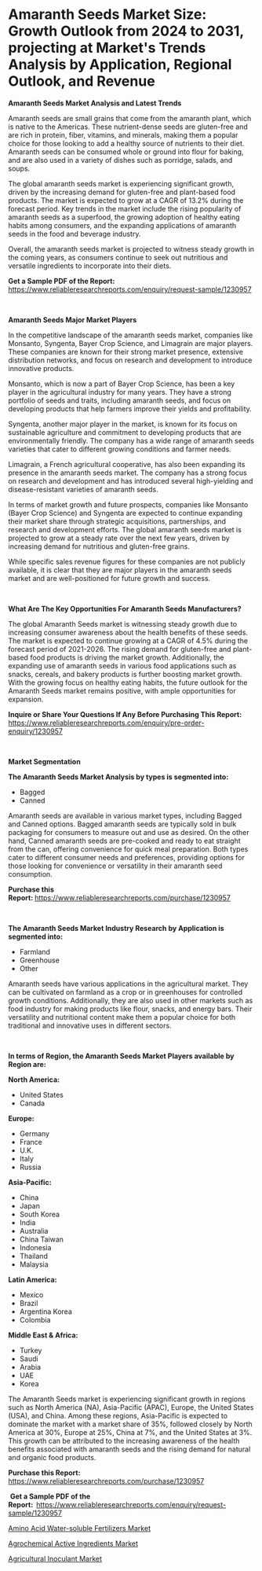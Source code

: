 <p><h1>Amaranth Seeds Market Size: Growth Outlook from 2024 to 2031, projecting at Market's Trends Analysis by Application, Regional Outlook, and Revenue</h1></p><p><strong>Amaranth Seeds Market Analysis and Latest Trends</strong></p>
<p><p>Amaranth seeds are small grains that come from the amaranth plant, which is native to the Americas. These nutrient-dense seeds are gluten-free and are rich in protein, fiber, vitamins, and minerals, making them a popular choice for those looking to add a healthy source of nutrients to their diet. Amaranth seeds can be consumed whole or ground into flour for baking, and are also used in a variety of dishes such as porridge, salads, and soups.</p><p>The global amaranth seeds market is experiencing significant growth, driven by the increasing demand for gluten-free and plant-based food products. The market is expected to grow at a CAGR of 13.2% during the forecast period. Key trends in the market include the rising popularity of amaranth seeds as a superfood, the growing adoption of healthy eating habits among consumers, and the expanding applications of amaranth seeds in the food and beverage industry.</p><p>Overall, the amaranth seeds market is projected to witness steady growth in the coming years, as consumers continue to seek out nutritious and versatile ingredients to incorporate into their diets.</p></p>
<p><strong>Get a Sample PDF of the Report:&nbsp;</strong> <a href="https://www.reliableresearchreports.com/enquiry/request-sample/1230957">https://www.reliableresearchreports.com/enquiry/request-sample/1230957</a></p>
<p>&nbsp;</p>
<p><strong>Amaranth Seeds Major Market Players</strong></p>
<p><p>In the competitive landscape of the amaranth seeds market, companies like Monsanto, Syngenta, Bayer Crop Science, and Limagrain are major players. These companies are known for their strong market presence, extensive distribution networks, and focus on research and development to introduce innovative products.</p><p>Monsanto, which is now a part of Bayer Crop Science, has been a key player in the agricultural industry for many years. They have a strong portfolio of seeds and traits, including amaranth seeds, and focus on developing products that help farmers improve their yields and profitability.</p><p>Syngenta, another major player in the market, is known for its focus on sustainable agriculture and commitment to developing products that are environmentally friendly. The company has a wide range of amaranth seeds varieties that cater to different growing conditions and farmer needs.</p><p>Limagrain, a French agricultural cooperative, has also been expanding its presence in the amaranth seeds market. The company has a strong focus on research and development and has introduced several high-yielding and disease-resistant varieties of amaranth seeds.</p><p>In terms of market growth and future prospects, companies like Monsanto (Bayer Crop Science) and Syngenta are expected to continue expanding their market share through strategic acquisitions, partnerships, and research and development efforts. The global amaranth seeds market is projected to grow at a steady rate over the next few years, driven by increasing demand for nutritious and gluten-free grains.</p><p>While specific sales revenue figures for these companies are not publicly available, it is clear that they are major players in the amaranth seeds market and are well-positioned for future growth and success.</p></p>
<p>&nbsp;</p>
<p><strong>What Are The Key Opportunities For Amaranth Seeds Manufacturers?</strong></p>
<p><p>The global Amaranth Seeds market is witnessing steady growth due to increasing consumer awareness about the health benefits of these seeds. The market is expected to continue growing at a CAGR of 4.5% during the forecast period of 2021-2026. The rising demand for gluten-free and plant-based food products is driving the market growth. Additionally, the expanding use of amaranth seeds in various food applications such as snacks, cereals, and bakery products is further boosting market growth. With the growing focus on healthy eating habits, the future outlook for the Amaranth Seeds market remains positive, with ample opportunities for expansion.</p></p>
<p><strong>Inquire or Share Your Questions If Any Before Purchasing This Report:</strong> <a href="https://www.reliableresearchreports.com/enquiry/pre-order-enquiry/1230957">https://www.reliableresearchreports.com/enquiry/pre-order-enquiry/1230957</a></p>
<p>&nbsp;</p>
<p><strong>Market Segmentation</strong></p>
<p><strong>The Amaranth Seeds Market Analysis by types is segmented into:</strong></p>
<p><ul><li>Bagged</li><li>Canned</li></ul></p>
<p><p>Amaranth seeds are available in various market types, including Bagged and Canned options. Bagged amaranth seeds are typically sold in bulk packaging for consumers to measure out and use as desired. On the other hand, Canned amaranth seeds are pre-cooked and ready to eat straight from the can, offering convenience for quick meal preparation. Both types cater to different consumer needs and preferences, providing options for those looking for convenience or versatility in their amaranth seed consumption.</p></p>
<p><strong>Purchase this Report:&nbsp;</strong><a href="https://www.reliableresearchreports.com/purchase/1230957">https://www.reliableresearchreports.com/purchase/1230957</a></p>
<p>&nbsp;</p>
<p><strong>The Amaranth Seeds Market Industry Research by Application is segmented into:</strong></p>
<p><ul><li>Farmland</li><li>Greenhouse</li><li>Other</li></ul></p>
<p><p>Amaranth seeds have various applications in the agricultural market. They can be cultivated on farmland as a crop or in greenhouses for controlled growth conditions. Additionally, they are also used in other markets such as food industry for making products like flour, snacks, and energy bars. Their versatility and nutritional content make them a popular choice for both traditional and innovative uses in different sectors.</p></p>
<p>&nbsp;</p>
<p><strong>In terms of Region, the Amaranth Seeds Market Players available by Region are:</strong></p>
<p>
    <p> <strong> North America: </strong>
        <ul>
            <li>United States</li>
            <li>Canada</li>
        </ul>
        </p> 
    <p> <strong> Europe: </strong>
        <ul>
            <li>Germany</li>
            <li>France</li>
            <li>U.K.</li>
            <li>Italy</li>
            <li>Russia</li>
        </ul>
        </p> 
    <p> <strong> Asia-Pacific: </strong>
        <ul>
            <li>China</li>
            <li>Japan</li>
            <li>South Korea</li>
            <li>India</li>
            <li>Australia</li>
            <li>China Taiwan</li>
            <li>Indonesia</li>
            <li>Thailand</li>
            <li>Malaysia</li>
        </ul>
        </p> 
    <p> <strong> Latin America: </strong>
        <ul>
            <li>Mexico</li>
            <li>Brazil</li>
            <li>Argentina Korea</li>
            <li>Colombia</li>
        </ul>
        </p> 
    <p> <strong> Middle East & Africa: </strong>
        <ul>
            <li>Turkey</li>
            <li>Saudi</li>
            <li>Arabia</li>
            <li>UAE</li>
            <li>Korea</li>
        </ul>
    </p>
    </p>
<p><p>The Amaranth Seeds market is experiencing significant growth in regions such as North America (NA), Asia-Pacific (APAC), Europe, the United States (USA), and China. Among these regions, Asia-Pacific is expected to dominate the market with a market share of 35%, followed closely by North America at 30%, Europe at 25%, China at 7%, and the United States at 3%. This growth can be attributed to the increasing awareness of the health benefits associated with amaranth seeds and the rising demand for natural and organic food products.</p></p>
<p><strong>Purchase this Report: </strong><a href="https://www.reliableresearchreports.com/purchase/1230957">https://www.reliableresearchreports.com/purchase/1230957</a></p>
<p>&nbsp;<strong>Get a Sample PDF of the Report:&nbsp;&nbsp;</strong><a href="https://www.reliableresearchreports.com/enquiry/request-sample/1230957">https://www.reliableresearchreports.com/enquiry/request-sample/1230957</a></p>
<p><strong></strong></p>
<p><p><a href="https://view.publitas.com/reportprime-1/amino-acid-water-soluble-fertilizers-market-research-report-provides-thorough-industry-overview-which-offers-an-in-depth-analysis-of-product-trends-and-new-market-divisions/">Amino Acid Water-soluble Fertilizers Market</a></p><p><a href="https://view.publitas.com/reportprime-1/agrochemical-active-ingredients-market-furnish-information-about-market-size-market-share-market-dynamics-and-projections-spanning-from-2024-to-2031/">Agrochemical Active Ingredients Market</a></p><p><a href="https://view.publitas.com/reportprime-1/agricultural-inoculant-market-size-share-trends-analysis-report-by-application-regional-outlook-competitive-strategies-and-segment-forecasts-2024-2031/">Agricultural Inoculant Market</a></p></p>